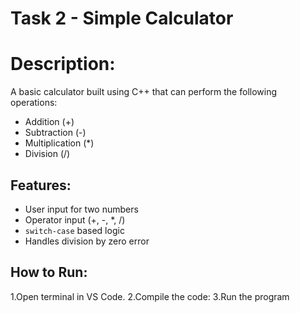 # Task 2 - Simple Calculator 

# Description:
A basic calculator built using C++ that can perform the following operations:
- Addition (+)
- Subtraction (-)
- Multiplication (*)
- Division (/)

##  Features:
- User input for two numbers
- Operator input (+, -, *, /)
- `switch-case` based logic
- Handles division by zero error

## How to Run:
1.Open terminal in VS Code.
2.Compile the code:
3.Run the program